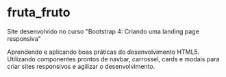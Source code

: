 # fruta_fruto

Site desenvolvido no curso "Bootstrap 4: Criando uma landing page responsiva"

  Aprendendo e aplicando boas práticas do desenvolvimento HTML5.
  Utilizando componentes prontos de navbar, carrossel, cards e modais para criar sites responsivos e agilizar o desenvolvimento.
